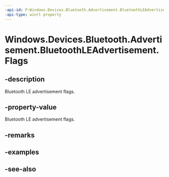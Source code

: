 ```yaml
---
-api-id: P:Windows.Devices.Bluetooth.Advertisement.BluetoothLEAdvertisement.Flags
-api-type: winrt property
---
```


<!-- Property syntax
public Windows.Foundation.IReference<Windows.Devices.Bluetooth.Advertisement.BluetoothLEAdvertisementFlags> Flags { get;  set; }
-->

# Windows.Devices.Bluetooth.Advertisement.BluetoothLEAdvertisement.Flags

## -description
Bluetooth LE advertisement flags.

## -property-value
Bluetooth LE advertisement flags.

## -remarks

## -examples

## -see-also
